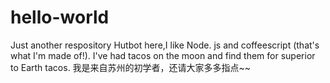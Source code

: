 # hello-world
Just another respository
Hutbot here,I like Node. js and coffeescript (that's what I'm made of!).
I've had tacos on the moon and find them for superior to Earth tacos.
我是来自苏州的初学者，还请大家多多指点~~
